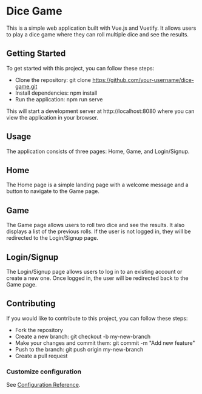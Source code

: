 # Dice Game
This is a simple web application built with Vue.js and Vuetify. It allows users to play a dice game where they can roll multiple dice and see the results.

## Getting Started
To get started with this project, you can follow these steps:

- Clone the repository: git clone https://github.com/your-username/dice-game.git
- Install dependencies: npm install
- Run the application: npm run serve

This will start a development server at http://localhost:8080 where you can view the application in your browser.

## Usage
The application consists of three pages: Home, Game, and Login/Signup.

## Home
The Home page is a simple landing page with a welcome message and a button to navigate to the Game page.

## Game
The Game page allows users to roll two dice and see the results. It also displays a list of the previous rolls. If the user is not logged in, they will be redirected to the Login/Signup page.

## Login/Signup
The Login/Signup page allows users to log in to an existing account or create a new one. Once logged in, the user will be redirected back to the Game page.

## Contributing
If you would like to contribute to this project, you can follow these steps:

- Fork the repository
- Create a new branch: git checkout -b my-new-branch
- Make your changes and commit them: git commit -m "Add new feature"
- Push to the branch: git push origin my-new-branch
- Create a pull request

### Customize configuration
See [Configuration Reference](https://cli.vuejs.org/config/).
